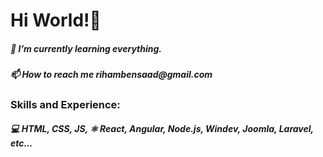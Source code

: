<h1>Hi World!👋</h1>
<h5>🌱 I’m currently learning everything.</h5>
<h5>📫 How to reach me rihambensaad@gmail.com</h5>
<h3>Skills and Experience:</h3>
<h5>💻 HTML, CSS, JS, ⚛ React, Angular, Node.js, Windev, Joomla, Laravel, etc...</h5>
